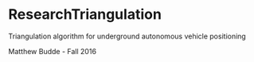 # ResearchTriangulation
Triangulation algorithm for underground autonomous vehicle positioning


Matthew Budde - Fall 2016
